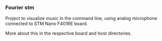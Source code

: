 ### Fourier stm

Project to visualize music in the command line, using analog microphone connected to STM Nano F401RE board.

More about this in the respective board and host directories.
